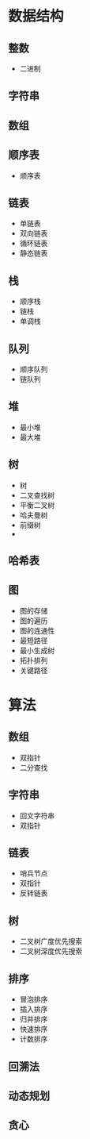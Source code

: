 # 数据结构

## 整数
- 二进制

## 字符串

## 数组

## 顺序表
- 顺序表

## 链表
- 单链表
- 双向链表
- 循环链表
- 静态链表

## 栈
- 顺序栈
- 链栈
- 单调栈

## 队列
- 顺序队列
- 链队列

## 堆
- 最小堆
- 最大堆

## 树
- 树
- 二叉查找树
- 平衡二叉树
- 哈夫曼树
- 前缀树
- 

## 哈希表

## 图
- 图的存储
- 图的遍历
- 图的连通性
- 最短路径
- 最小生成树
- 拓扑排列
- 关键路径

# 算法

## 数组
- 双指针
- 二分查找

## 字符串
- 回文字符串
- 双指针

## 链表
- 哨兵节点
- 双指针
- 反转链表

## 树
- 二叉树广度优先搜索
- 二叉树深度优先搜索

## 排序
- 冒泡排序
- 插入排序
- 归并排序
- 快速排序
- 计数排序

## 回溯法

## 动态规划

## 贪心